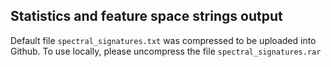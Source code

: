 ## Statistics and feature space strings output
Default file ```spectral_signatures.txt``` was compressed to be uploaded into Github. To use locally, please uncompress the file ```spectral_signatures.rar```
